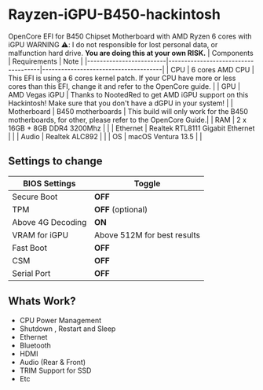 # Rayzen-iGPU-B450-hackintosh
OpenCore EFI for B450 Chipset Motherboard with AMD Ryzen 6 cores with iGPU
WARNING ⚠️: I  do not responsible for lost personal data, or malfunction hard drive. **You are doing this at your own RISK.**
|  Components             |         Requirements                |            Note                      |
|-------------------------|-------------------------------------|--------------------------------------|
| CPU                     |  6 cores AMD CPU                  |  This EFI is using a 6 cores kernel patch. If your CPU have more or less cores than this EFI, change it and refer to the OpenCore guide. |
| GPU                     |  AMD Vegas iGPU        | Thanks to NootedRed to get AMD iGPU support on this Hackintosh! Make sure that you don't have a dGPU in your system! |
| Motherboard             | B450 motherboards            |  This build will only work for the B450 motherboards, for other, please refer to the OpenCore Guide.|
| RAM                     | 2 x 16GB + 8GB DDR4 3200Mhz  |  |
| Ethernet  | Realtek RTL8111 Gigabit Ethernet |  |
| Audio     | Realtek ALC892 | |
| OS | macOS Ventura 13.5 | |

## Settings to change

|BIOS Settings|Toggle|
|-------------------------|-------------------------------------|
|Secure Boot|**OFF**|
|TPM|**OFF** (optional)|
|Above 4G Decoding|**ON**|
|VRAM for iGPU|Above 512M for best results|
|Fast Boot|**OFF**|
|CSM|**OFF**|
|Serial Port|**OFF**|

## Whats Work?

- CPU Power Management
- Shutdown , Restart and Sleep
- Ethernet
- Bluetooth
- HDMI
- Audio (Rear & Front)
- TRIM Support for SSD
- Etc
